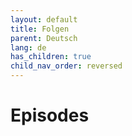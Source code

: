 ```yaml
---
layout: default
title: Folgen
parent: Deutsch
lang: de
has_children: true
child_nav_order: reversed
---
```


# Episodes
